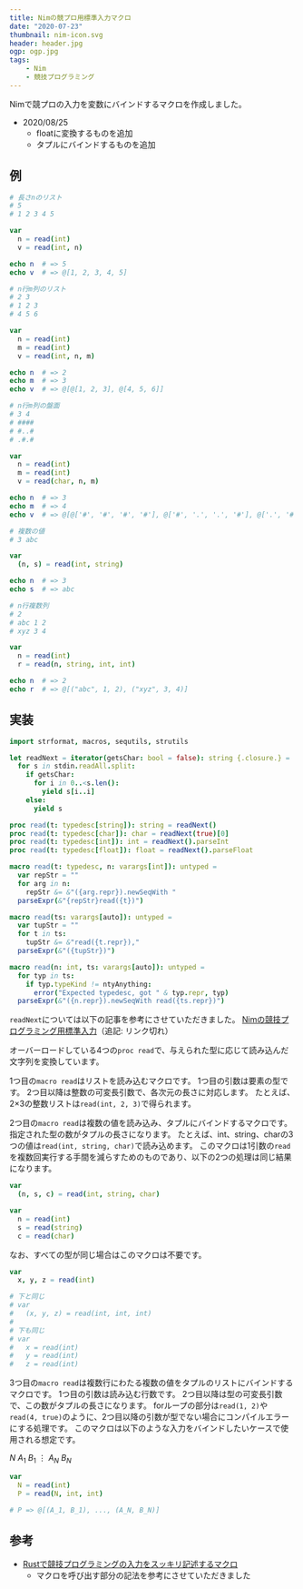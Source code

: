 ```yaml
---
title: Nimの競プロ用標準入力マクロ
date: "2020-07-23"
thumbnail: nim-icon.svg
header: header.jpg
ogp: ogp.jpg
tags:
    - Nim
    - 競技プログラミング
---
```

Nimで競プロの入力を変数にバインドするマクロを作成しました。

- 2020/08/25
    - floatに変換するものを追加
    - タプルにバインドするものを追加

## 例

```nim
# 長さnのリスト
# 5
# 1 2 3 4 5

var
  n = read(int)
  v = read(int, n)

echo n  # => 5
echo v  # => @[1, 2, 3, 4, 5]
```

```nim
# n行m列のリスト
# 2 3
# 1 2 3
# 4 5 6

var
  n = read(int)
  m = read(int)
  v = read(int, n, m)

echo n  # => 2
echo m  # => 3
echo v  # => @[@[1, 2, 3], @[4, 5, 6]]
```

```nim
# n行m列の盤面
# 3 4
# ####
# #..#
# .#.#

var
  n = read(int)
  m = read(int)
  v = read(char, n, m)

echo n  # => 3
echo m  # => 4
echo v  # => @[@['#', '#', '#', '#'], @['#', '.', '.', '#'], @['.', '#', '.', '#']]
```

```nim
# 複数の値
# 3 abc

var
  (n, s) = read(int, string)

echo n  # => 3
echo s  # => abc
```

```nim
# n行複数列
# 2
# abc 1 2
# xyz 3 4

var
  n = read(int)
  r = read(n, string, int, int)

echo n  # => 2
echo r  # => @[("abc", 1, 2), ("xyz", 3, 4)]
```

## 実装

```nim
import strformat, macros, sequtils, strutils

let readNext = iterator(getsChar: bool = false): string {.closure.} =
  for s in stdin.readAll.split:
    if getsChar:
      for i in 0..<s.len():
        yield s[i..i]
    else:
      yield s

proc read(t: typedesc[string]): string = readNext()
proc read(t: typedesc[char]): char = readNext(true)[0]
proc read(t: typedesc[int]): int = readNext().parseInt
proc read(t: typedesc[float]): float = readNext().parseFloat

macro read(t: typedesc, n: varargs[int]): untyped =
  var repStr = ""
  for arg in n:
    repStr &= &"({arg.repr}).newSeqWith "
  parseExpr(&"{repStr}read({t})")

macro read(ts: varargs[auto]): untyped =
  var tupStr = ""
  for t in ts:
    tupStr &= &"read({t.repr}),"
  parseExpr(&"({tupStr})")

macro read(n: int, ts: varargs[auto]): untyped =
  for typ in ts:
    if typ.typeKind != ntyAnything:
      error("Expected typedesc, got " & typ.repr, typ)
  parseExpr(&"({n.repr}).newSeqWith read({ts.repr})")
```

`readNext`については以下の記事を参考にさせていただきました。
[Nimの競技プログラミング用標準入力](https://qiita.com/cunitac/items/f0900f17d8d1c652855e)（追記: リンク切れ）

オーバーロードしている4つの`proc read`で、与えられた型に応じて読み込んだ文字列を変換しています。

1つ目の`macro read`はリストを読み込むマクロです。
1つ目の引数は要素の型です。
2つ目以降は整数の可変長引数で、各次元の長さに対応します。
たとえば、2×3の整数リストは`read(int, 2, 3)`で得られます。

2つ目の`macro read`は複数の値を読み込み、タプルにバインドするマクロです。
指定された型の数がタプルの長さになります。
たとえば、int、string、charの3つの値は`read(int, string, char)`で読み込めます。
このマクロは1引数の`read`を複数回実行する手間を減らすためのものであり、以下の2つの処理は同じ結果になります。

```nim
var
  (n, s, c) = read(int, string, char)
```

```nim
var
  n = read(int)
  s = read(string)
  c = read(char)
```

なお、すべての型が同じ場合はこのマクロは不要です。

```nim
var
  x, y, z = read(int)

# 下と同じ
# var
#   (x, y, z) = read(int, int, int)
#
# 下も同じ
# var
#   x = read(int)
#   y = read(int)
#   z = read(int)
```

3つ目の`macro read`は複数行にわたる複数の値をタプルのリストにバインドするマクロです。
1つ目の引数は読み込む行数です。
2つ目以降は型の可変長引数で、この数がタプルの長さになります。
forループの部分は`read(1, 2)`や`read(4, true)`のように、2つ目以降の引数が型でない場合にコンパイルエラーにする処理です。
このマクロは以下のような入力をバインドしたいケースで使用される想定です。

$N$
$A_1\ B_1$
$\vdots$
$A_N\ B_N$

```nim
var
  N = read(int)
  P = read(N, int, int)

# P => @[(A_1, B_1), ..., (A_N, B_N)]
```

## 参考
- [Rustで競技プログラミングの入力をスッキリ記述するマクロ](https://qiita.com/tanakh/items/0ba42c7ca36cd29d0ac8)
    - マクロを呼び出す部分の記法を参考にさせていただきました

